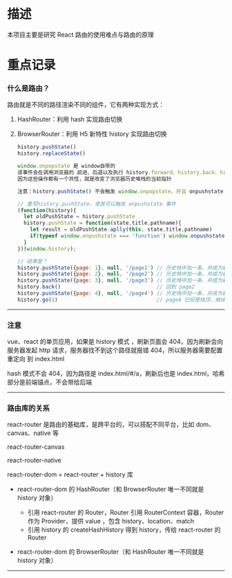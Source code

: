 # 描述

本项目主要是研究 React 路由的使用难点与路由的原理

# 重点记录

### 什么是路由？

路由就是不同的路径渲染不同的组件，它有两种实现方式：

1. HashRouter：利用 hash 实现路由切换
2. BrowserRouter：利用 H5 新特性 history 实现路由切换

   ```js
   history.pushState()
   history.replaceState()

   window.onpopstate 是 window自带的
   该事件会在调用浏览器的 前进、后退以及执行 history.forward、history.back、history.go 触发，
   因为这些操作都有一个共性，就是改变了浏览器历史堆栈的当前指针

   注意：history.pushState() 不会触发 window.onpopstate，并且 onpushstate 也不是自带的事件，需要我们自己实现

   // 重写history.pushState，使其可以触发 onpushstate 事件
   (function(history){
     let oldPushState = history.pushState
     history.pushState = function(state,title,pathname){
       let result = oldPushState.aplly(this, state,title,pathname)
       if(typeof window.onpushstate === 'function') window.onpushstate({type: 'pushstate', state})
     }
   })(window.history);

   // 结果是？
   history.pushState({page: 1}, null, '/page1') // 历史栈中加一条，并成为新的栈顶
   history.pushState({page: 2}, null, '/page2') // 历史栈中加一条，并成为新的栈顶
   history.pushState({page: 3}, null, '/page3') // 历史栈中加一条，并成为新的栈顶
   history.back()                               // 回到 page2
   history.pushState({page: 4}, null, '/page4') // 历史栈中加一条，并成为新的栈顶，page3被删除
   history.go(1)                                // page4 已经是栈顶，继续往前还是 page4
   ```

<hr>

### 注意

vue、react 的单页应用，如果是 history 模式 ，刷新页面会 404，因为刷新会向服务器发起 http 请求，服务器找不到这个路径就报错 404，所以服务器需要配置 重定向 到 index.html

hash 模式不会 404，因为路径是 index.html/#/a，刷新后也是 index.html，哈希部分是前端锚点，不会带给后端

<hr>

### 路由库的关系

react-router 是路由的基础库，是跨平台的，可以搭配不同平台，比如 dom、canvas、native 等

react-router-canvas

react-router-native

react-router-dom = react-router + history 库

- react-router-dom 的 HashRouter（和 BrowserRouter 唯一不同就是 history 对象）

  - 引用 react-router 的 Router，Router 引用 RouterContext 容器，Router 作为 Provider，提供 value ，包含 history、location、match
  - 引用 history 的 createHashHistory 得到 history，传给 react-router 的 Router

- react-router-dom 的 BrowserRouter（和 HashRouter 唯一不同就是 history 对象）

<hr>
